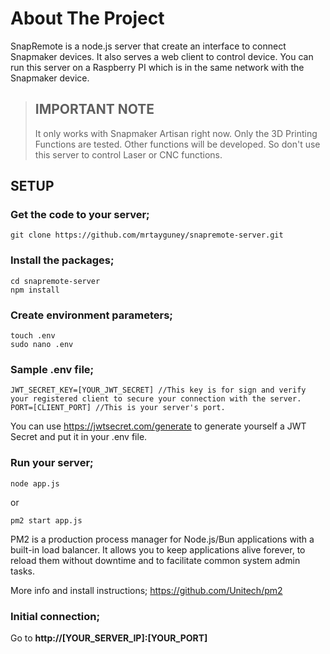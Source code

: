 # About The Project

SnapRemote is a node.js server that create an interface to connect Snapmaker devices. It also serves a web client to
control device. You can run this server on a Raspberry PI which is in the same network with the Snapmaker device.


> ## IMPORTANT NOTE
> It only works with Snapmaker Artisan right now. Only the 3D Printing Functions are tested. Other functions will be
> developed. So don't use this server to control Laser or CNC functions.

## SETUP

### Get the code to your server;

```
git clone https://github.com/mrtayguney/snapremote-server.git
```

### Install the packages;

```
cd snapremote-server
npm install
```

### Create environment parameters;

```
touch .env
sudo nano .env
```

### Sample .env file;

```
JWT_SECRET_KEY=[YOUR_JWT_SECRET] //This key is for sign and verify your registered client to secure your connection with the server.
PORT=[CLIENT_PORT] //This is your server's port.
```

You can use https://jwtsecret.com/generate to generate yourself a JWT Secret and put it in your .env file.

### Run your server;

```
node app.js
```

or

```
pm2 start app.js
```

PM2 is a production process manager for Node.js/Bun applications with a built-in load balancer. It allows you to keep
applications alive forever, to reload them without downtime and to facilitate common system admin tasks.

More info and install instructions; https://github.com/Unitech/pm2

### Initial connection;
Go to **http://[YOUR_SERVER_IP]:[YOUR_PORT]**


